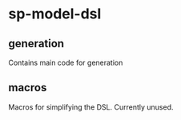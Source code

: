 # sp-model-dsl

## generation
Contains main code for generation

## macros
Macros for simplifying the DSL. Currently unused.
